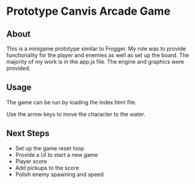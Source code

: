 # Prototype Canvis Arcade Game


## About

This is a minigame prototype similar to Frogger. My role was to provide functionality for the player and enemies as well as set up the board. The majority of my work is in the app.js file. The engine and graphics were provided.

## Usage

The game can be run by loading the index.html file.

Use the arrow keys to move the character to the water.

## Next Steps

- Set up the game reset loop
- Provide a UI to start a new game
- Player score
- Add pickups to the score
- Polish enemy spawning and speed 
